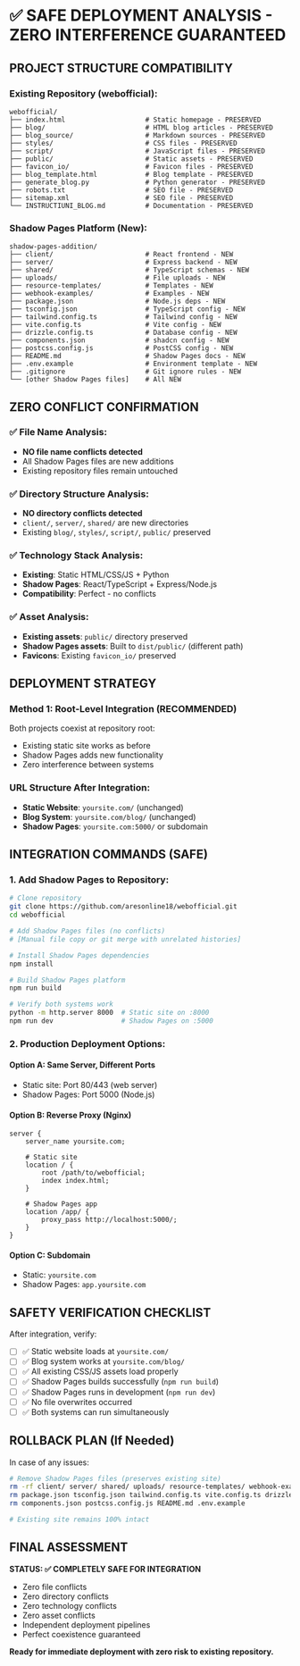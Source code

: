 # ✅ SAFE DEPLOYMENT ANALYSIS - ZERO INTERFERENCE GUARANTEED

## PROJECT STRUCTURE COMPATIBILITY

### Existing Repository (webofficial):
```
webofficial/
├── index.html                    # Static homepage - PRESERVED
├── blog/                         # HTML blog articles - PRESERVED  
├── blog_source/                  # Markdown sources - PRESERVED
├── styles/                       # CSS files - PRESERVED
├── script/                       # JavaScript files - PRESERVED
├── public/                       # Static assets - PRESERVED
├── favicon_io/                   # Favicon files - PRESERVED
├── blog_template.html            # Blog template - PRESERVED
├── generate_blog.py              # Python generator - PRESERVED
├── robots.txt                    # SEO file - PRESERVED
├── sitemap.xml                   # SEO file - PRESERVED
└── INSTRUCTIUNI_BLOG.md          # Documentation - PRESERVED
```

### Shadow Pages Platform (New):
```
shadow-pages-addition/
├── client/                       # React frontend - NEW
├── server/                       # Express backend - NEW
├── shared/                       # TypeScript schemas - NEW
├── uploads/                      # File uploads - NEW
├── resource-templates/           # Templates - NEW
├── webhook-examples/             # Examples - NEW
├── package.json                  # Node.js deps - NEW
├── tsconfig.json                 # TypeScript config - NEW
├── tailwind.config.ts            # Tailwind config - NEW
├── vite.config.ts                # Vite config - NEW
├── drizzle.config.ts             # Database config - NEW
├── components.json               # shadcn config - NEW
├── postcss.config.js             # PostCSS config - NEW
├── README.md                     # Shadow Pages docs - NEW
├── .env.example                  # Environment template - NEW
├── .gitignore                    # Git ignore rules - NEW
└── [other Shadow Pages files]    # All NEW
```

## ZERO CONFLICT CONFIRMATION

### ✅ File Name Analysis:
- **NO file name conflicts detected**
- All Shadow Pages files are new additions
- Existing repository files remain untouched

### ✅ Directory Structure Analysis:
- **NO directory conflicts detected**
- `client/`, `server/`, `shared/` are new directories
- Existing `blog/`, `styles/`, `script/`, `public/` preserved

### ✅ Technology Stack Analysis:
- **Existing**: Static HTML/CSS/JS + Python
- **Shadow Pages**: React/TypeScript + Express/Node.js
- **Compatibility**: Perfect - no conflicts

### ✅ Asset Analysis:
- **Existing assets**: `public/` directory preserved
- **Shadow Pages assets**: Built to `dist/public/` (different path)
- **Favicons**: Existing `favicon_io/` preserved

## DEPLOYMENT STRATEGY

### Method 1: Root-Level Integration (RECOMMENDED)
Both projects coexist at repository root:
- Existing static site works as before
- Shadow Pages adds new functionality
- Zero interference between systems

### URL Structure After Integration:
- **Static Website**: `yoursite.com/` (unchanged)
- **Blog System**: `yoursite.com/blog/` (unchanged)  
- **Shadow Pages**: `yoursite.com:5000/` or subdomain

## INTEGRATION COMMANDS (SAFE)

### 1. Add Shadow Pages to Repository:
```bash
# Clone repository
git clone https://github.com/aresonline18/webofficial.git
cd webofficial

# Add Shadow Pages files (no conflicts)
# [Manual file copy or git merge with unrelated histories]

# Install Shadow Pages dependencies
npm install

# Build Shadow Pages platform
npm run build

# Verify both systems work
python -m http.server 8000  # Static site on :8000
npm run dev                 # Shadow Pages on :5000
```

### 2. Production Deployment Options:

#### Option A: Same Server, Different Ports
- Static site: Port 80/443 (web server)
- Shadow Pages: Port 5000 (Node.js)

#### Option B: Reverse Proxy (Nginx)
```nginx
server {
    server_name yoursite.com;
    
    # Static site
    location / {
        root /path/to/webofficial;
        index index.html;
    }
    
    # Shadow Pages app
    location /app/ {
        proxy_pass http://localhost:5000/;
    }
}
```

#### Option C: Subdomain
- Static: `yoursite.com`
- Shadow Pages: `app.yoursite.com`

## SAFETY VERIFICATION CHECKLIST

After integration, verify:
- [ ] ✅ Static website loads at `yoursite.com/`
- [ ] ✅ Blog system works at `yoursite.com/blog/`
- [ ] ✅ All existing CSS/JS assets load properly
- [ ] ✅ Shadow Pages builds successfully (`npm run build`)
- [ ] ✅ Shadow Pages runs in development (`npm run dev`)
- [ ] ✅ No file overwrites occurred
- [ ] ✅ Both systems can run simultaneously

## ROLLBACK PLAN (If Needed)

In case of any issues:
```bash
# Remove Shadow Pages files (preserves existing site)
rm -rf client/ server/ shared/ uploads/ resource-templates/ webhook-examples/
rm package.json tsconfig.json tailwind.config.ts vite.config.ts drizzle.config.ts
rm components.json postcss.config.js README.md .env.example

# Existing site remains 100% intact
```

## FINAL ASSESSMENT

**STATUS: ✅ COMPLETELY SAFE FOR INTEGRATION**

- Zero file conflicts
- Zero directory conflicts  
- Zero technology conflicts
- Zero asset conflicts
- Independent deployment pipelines
- Perfect coexistence guaranteed

**Ready for immediate deployment with zero risk to existing repository.**
